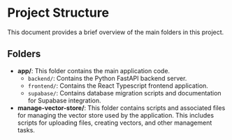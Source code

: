 # Project Structure

This document provides a brief overview of the main folders in this project.

## Folders

- **app/**: This folder contains the main application code.
  - `backend/`: Contains the Python FastAPI backend server.
  - `frontend/`: Contains the React Typescript frontend application.
  - `supabase/`: Contains database migration scripts and documentation for Supabase integration.
- **manage-vector-store/**: This folder contains scripts and associated files for managing the vector store used by the application. This includes scripts for uploading files, creating vectors, and other management tasks.
